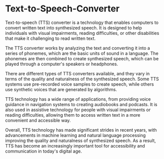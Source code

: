 # Text-to-Speech-Converter

Text-to-speech (TTS) converter is a technology that enables computers to convert written text into synthesized speech. It is designed to help individuals with visual impairments, reading difficulties, or other disabilities that make it challenging to read written text.

The TTS converter works by analyzing the text and converting it into a series of phonemes, which are the basic units of sound in a language. The phonemes are then combined to create synthesized speech, which can be played through a computer's speakers or headphones.

There are different types of TTS converters available, and they vary in terms of the quality and naturalness of the synthesized speech. Some TTS systems use pre-recorded voice samples to create speech, while others use synthetic voices that are generated by algorithms.

TTS technology has a wide range of applications, from providing voice guidance in navigation systems to creating audiobooks and podcasts. It is also used in assistive technology for people with visual impairments or reading difficulties, allowing them to access written text in a more convenient and accessible way.

Overall, TTS technology has made significant strides in recent years, with advancements in machine learning and natural language processing improving the quality and naturalness of synthesized speech. As a result, TTS has become an increasingly important tool for accessibility and communication in today's digital age.
